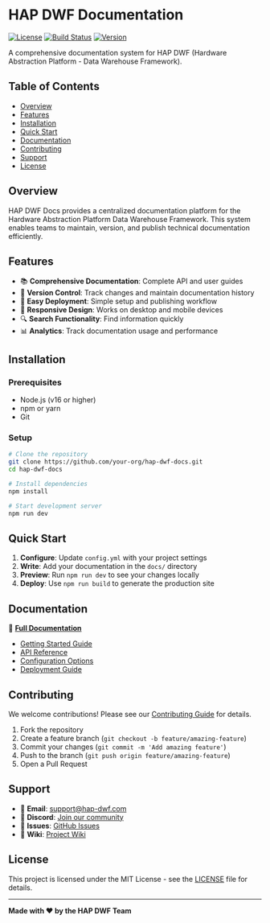 # HAP DWF Documentation

[![License](https://img.shields.io/badge/license-MIT-blue.svg)](LICENSE)
[![Build Status](https://img.shields.io/badge/build-passing-brightgreen.svg)]()
[![Version](https://img.shields.io/badge/version-1.0.0-blue.svg)]()

A comprehensive documentation system for HAP DWF (Hardware Abstraction Platform - Data Warehouse Framework).

## Table of Contents

- [Overview](#overview)
- [Features](#features)
- [Installation](#installation)
- [Quick Start](#quick-start)
- [Documentation](#documentation)
- [Contributing](#contributing)
- [Support](#support)
- [License](#license)

## Overview

HAP DWF Docs provides a centralized documentation platform for the Hardware Abstraction Platform Data Warehouse Framework. This system enables teams to maintain, version, and publish technical documentation efficiently.

## Features

- 📚 **Comprehensive Documentation**: Complete API and user guides
- 🔄 **Version Control**: Track changes and maintain documentation history
- 🚀 **Easy Deployment**: Simple setup and publishing workflow
- 📱 **Responsive Design**: Works on desktop and mobile devices
- 🔍 **Search Functionality**: Find information quickly
- 📊 **Analytics**: Track documentation usage and performance

## Installation

### Prerequisites

- Node.js (v16 or higher)
- npm or yarn
- Git

### Setup

```bash
# Clone the repository
git clone https://github.com/your-org/hap-dwf-docs.git
cd hap-dwf-docs

# Install dependencies
npm install

# Start development server
npm run dev
```

## Quick Start

1. **Configure**: Update `config.yml` with your project settings
2. **Write**: Add your documentation in the `docs/` directory
3. **Preview**: Run `npm run dev` to see your changes locally
4. **Deploy**: Use `npm run build` to generate the production site

## Documentation

📖 **[Full Documentation](https://your-docs-url.com)**

- [Getting Started Guide](docs/getting-started.md)
- [API Reference](docs/api-reference.md)
- [Configuration Options](docs/configuration.md)
- [Deployment Guide](docs/deployment.md)

## Contributing

We welcome contributions! Please see our [Contributing Guide](CONTRIBUTING.md) for details.

1. Fork the repository
2. Create a feature branch (`git checkout -b feature/amazing-feature`)
3. Commit your changes (`git commit -m 'Add amazing feature'`)
4. Push to the branch (`git push origin feature/amazing-feature`)
5. Open a Pull Request

## Support

- 📧 **Email**: support@hap-dwf.com
- 💬 **Discord**: [Join our community](https://discord.gg/your-invite)
- 🐛 **Issues**: [GitHub Issues](https://github.com/your-org/hap-dwf-docs/issues)
- 📖 **Wiki**: [Project Wiki](https://github.com/your-org/hap-dwf-docs/wiki)

## License

This project is licensed under the MIT License - see the [LICENSE](LICENSE) file for details.

---

**Made with ❤️ by the HAP DWF Team**
